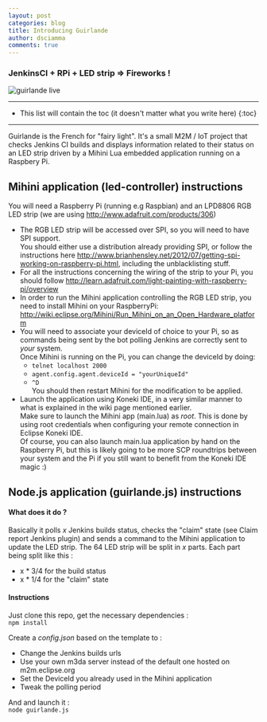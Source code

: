 ```yaml
---
layout: post
categories: blog
title: Introducing Guirlande
author: dsciamma
comments: true
---
```


### JenkinsCI + RPi + LED strip => Fireworks !

![guirlande live](https://pbs.twimg.com/media/BIIkdD9CUAA9qly.jpg:thumb)

* * *

* This list will contain the toc (it doesn't matter what you write here)
{:toc}

* * *

Guirlande is the French for "fairy light".
It's a small M2M / IoT project that checks Jenkins CI builds and displays information related to their status on an LED strip driven by a Mihini Lua embedded application running on a Raspbery Pi.

Mihini application (led-controller) instructions
------------------------------------------------

You will need a Raspberry Pi (running e.g Raspbian) and an LPD8806 RGB LED strip (we are using http://www.adafruit.com/products/306)

* The RGB LED strip will be accessed over SPI, so you will need to have SPI support.  
You should either use a distribution already providing SPI, or follow the instructions here http://www.brianhensley.net/2012/07/getting-spi-working-on-raspberry-pi.html, including the unblacklisting stuff.
* For all the instructions concerning the wiring of the strip to your Pi, you should follow http://learn.adafruit.com/light-painting-with-raspberry-pi/overview
* In order to run the Mihini application controlling the RGB LED strip, you need to install Mihini on your RaspberryPi: http://wiki.eclipse.org/Mihini/Run_Mihini_on_an_Open_Hardware_platform
* You will need to associate your deviceId of choice to your Pi, so as commands being sent by the bot polling Jenkins are correctly sent to *your* system.  
Once Mihini is running on the Pi, you can change the deviceId by doing:
	* `telnet localhost 2000`
	* `agent.config.agent.deviceId = "yourUniqueId"`
	* `^D`  
	You should then restart Mihini for the modification to be applied.  
* Launch the application using Koneki IDE, in a very similar manner to what is explained in the wiki page mentioned earlier.  
Make sure to launch the Mihini app (main.lua) as *root*. This is done by using root credentials when configuring your remote connection in Eclipse Koneki IDE.  
Of course, you can also launch main.lua application by hand on the Raspberry Pi, but this is likely going to be more SCP roundtrips between your system and the Pi if you still want to benefit from the Koneki IDE magic :)

Node.js application (guirlande.js) instructions
-----------------------------------------------

#### What does it do ?
Basically it polls *x* Jenkins builds status, checks the "claim" state (see Claim report Jenkins plugin) and sends a command to the Mihini application to update the LED strip. 
The 64 LED strip will be split in *x* parts. Each part being split like this :

* x * 3/4 for the build status
* x * 1/4 for the "claim" state

#### Instructions
Just clone this repo, get the necessary dependencies :  
`npm install`  

Create a *config.json* based on the template to : 

* Change the Jenkins builds urls
* Use your own m3da server instead of the default one hosted on m2m.eclipse.org
* Set the DeviceId  you already used in the Mihini application
* Tweak the polling period

And and launch it :  
 `node guirlande.js`
